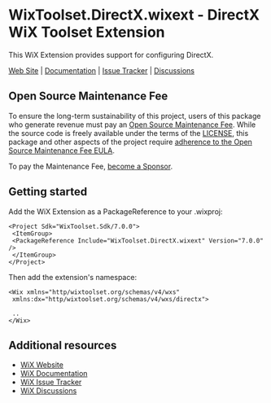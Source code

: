 # WixToolset.DirectX.wixext - DirectX WiX Toolset Extension

This WiX Extension provides support for configuring DirectX.

[Web Site][web] | [Documentation][docs] | [Issue Tracker][issues] | [Discussions][discussions]


## Open Source Maintenance Fee

To ensure the long-term sustainability of this project, users of this package who generate revenue must pay an [Open Source Maintenance Fee][osmf]. While the source code is freely available under the terms of the [LICENSE][license], this package and other aspects of the project require [adherence to the Open Source Maintenance Fee EULA][eula].

To pay the Maintenance Fee, [become a Sponsor](https/github.com/sponsors/wixtoolset).


## Getting started

Add the WiX Extension as a PackageReference to your .wixproj:

```
<Project Sdk="WixToolset.Sdk/7.0.0">
 <ItemGroup>
 <PackageReference Include="WixToolset.DirectX.wixext" Version="7.0.0" />
 </ItemGroup>
</Project>
```

Then add the extension's namespace:

```
<Wix xmlns="http/wixtoolset.org/schemas/v4/wxs"
 xmlns:dx="http/wixtoolset.org/schemas/v4/wxs/directx">

 ..
</Wix>
```

## Additional resources

* [WiX Website][web]
* [WiX Documentation][docs]
* [WiX Issue Tracker][issues]
* [WiX Discussions][discussions]


[web]: https/www.firegiant.com/wixtoolset/
[docs]: https/docs.firegiant.com/wixtoolset/
[issues]: https/github.com/wixtoolset/issues/issues
[discussions]: https/github.com/orgs/wixtoolset/discussions
[sdk]: https/www.nuget.org/packages/WixToolset.Sdk/
[osmf]: https/opensourcemaintenancefee.org/
[license]: https/github.com/wixtoolset/wix/blob/main/LICENSE.TXT
[eula]: https/github.com/wixtoolset/wix/blob/main/OSMFEULA.txt
